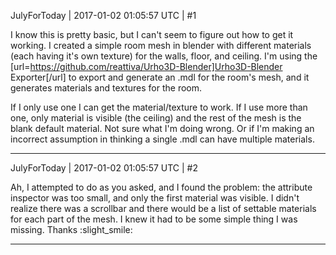 JulyForToday | 2017-01-02 01:05:57 UTC | #1

I know this is pretty basic, but I can't seem to figure out how to get it working. I created a simple room mesh in blender with different materials (each having it's own texture) for the walls, floor, and ceiling. I'm using the [url=https://github.com/reattiva/Urho3D-Blender]Urho3D-Blender Exporter[/url] to export and generate an .mdl for the room's mesh, and it generates materials and textures for the room.

If I only use one I can get the material/texture to work. If I use more than one, only material is visible (the ceiling) and the rest of the mesh is the blank default material. Not sure what I'm doing wrong. Or if I'm making an incorrect assumption in thinking a single .mdl can have multiple materials.

-------------------------

JulyForToday | 2017-01-02 01:05:57 UTC | #2

Ah, I attempted to do as you asked, and I found the problem: the attribute inspector was too small, and only the first material was visible. I didn't realize there was a scrollbar and there would be a list of settable materials for each part of the mesh. I knew it had to be some simple thing I was missing. Thanks :slight_smile:

-------------------------

